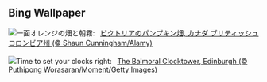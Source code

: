 ## Bing Wallpaper
![](https://www.bing.com/th?id=OHR.PumpkinMist_JA-JP6129439723_UHD.jpg&w=1000)一面オレンジの畑と朝霧:&nbsp;&ensp;[ビクトリアのパンプキン畑, カナダ ブリティッシュコロンビア州 (© Shaun Cunningham/Alamy)](https://www.bing.com/th?id=OHR.PumpkinMist_JA-JP6129439723_UHD.jpg)
<br><br/>
![](https://www.bing.com/th?id=OHR.DSTEnds2024_EN-GB1274642468_UHD.jpg&w=1000)Time to set your clocks right:&nbsp;&ensp;[The Balmoral Clocktower, Edinburgh (© Puthipong Worasaran/Moment/Getty Images)](https://www.bing.com/th?id=OHR.DSTEnds2024_EN-GB1274642468_UHD.jpg)
<br><br/>
